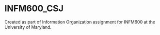 # INFM600_CSJ
Created as part of Information Organization assignment for INFM600 at the University of Maryland.

